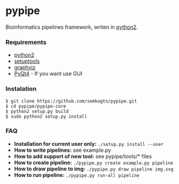 pypipe
======

Bioinformatics pipelines framework,
writen in [python2](https://www.python.org/).

### Requirements
*   [python2](http://www.python.org/)
*   [setuptools](https://pythonhosted.org/setuptools/)
*   [graphviz](http://www.graphviz.org/)
*   [PyQt4](http://www.riverbankcomputing.co.uk/software/pyqt/intro) - If you want use GUI

### Instalation
    $ git clone https://github.com/semkagtn/pypipe.git
    $ cd pypipe/pypipe-core
    $ python2 setup.py build
    $ sudo python2 setup.py install

### FAQ
*   **Installation for current user only:** `./setup.py install --user`
*   **How to write pipelines:** see example.py
*   **How to add support of new tool:** see pypipe/tools/\* files
*   **How to create pipeline:** `./pypipe.py create example.py pipeline`
*   **How to draw pipeline to img:** `./pypipe.py draw pipeline img.svg`
*   **How to run pipeline:** `./pypipe.py run-all pipeline`

